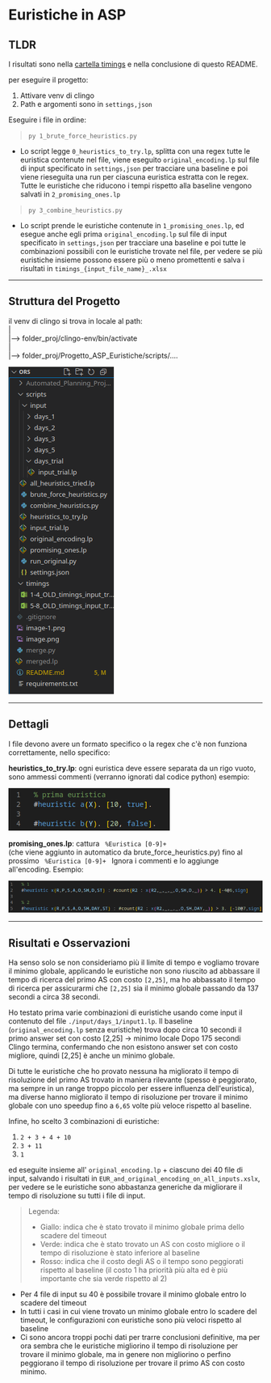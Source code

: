# Euristiche in ASP

## TLDR

I risultati sono nella [cartella timings](https://github.com/PierpaoloSpadafora/Progetto_ASP_Euristiche/tree/main/timings)
 e nella conclusione di questo README.

per eseguire il progetto:
1. Attivare venv di clingo
2. Path e argomenti sono in `settings,json`

Eseguire i file in ordine:

> `py 1_brute_force_heuristics.py`

 - Lo script legge `0_heuristics_to_try.lp`, splitta con una regex tutte le euristica contenute nel file, viene eseguito `original_encoding.lp` sul file di input specificato in `settings,json` per tracciare una baseline e poi viene rieseguita una run per ciascuna euristica estratta con le regex.
Tutte le euristiche che riducono i tempi rispetto alla baseline vengono salvati in `2_promising_ones.lp`

> `py 3_combine_heuristics.py`

 - Lo script prende le euristiche contenute in `1_promising_ones.lp`, ed esegue anche egli prima `original_encoding.lp` sul file di input specificato in `settings,json` per tracciare una baseline e poi tutte le combinazioni possibili con le euristiche trovate nel file, per vedere se più euristiche insieme possono essere più o meno promettenti e salva i risultati in `timings_{input_file_name}_.xlsx`

---

## Struttura del Progetto

il venv di clingo si trova in locale al path: <br>
| <br>
|--> folder_proj/clingo-env/bin/activate <br>
| <br>
|--> folder_proj/Progetto_ASP_Euristiche/scripts/.... <br>

![alt text](./immagini_readme/image-2.png)

---

## Dettagli

I file devono avere un formato specifico o la regex che c'è non funziona correttamente, nello specifico:

**heuristics_to_try.lp**: ogni euristica deve essere separata da un rigo vuoto, sono ammessi commenti (verranno ignorati dal codice python) esempio:

![alt text](./immagini_readme/image-1.png)

**promising_ones.lp**: cattura <code> %Euristica [0-9]+ </code> (che viene aggiunto in automatico da brute_force_heuristics.py) fino al prossimo <code> %Euristica [0-9]+ </code>
Ignora i commenti e lo aggiunge all'encoding.
Esempio:

![alt text](./immagini_readme/image.png)

---

## Risultati e Osservazioni
Ha senso solo se non consideriamo più il limite di tempo e vogliamo trovare il minimo globale, applicando le euristiche non sono riuscito ad abbassare il tempo di ricerca del primo AS con costo `[2,25]`, ma ho abbassato il tempo di ricerca per assicurarmi che `[2,25]` sia il minimo globale passando da 137 secondi a circa 38 secondi.

Ho testato prima varie combinazioni di euristiche usando come input il contenuto del file `./input/days_1/input1.lp`.
Il baseline (`original_encoding.lp` senza euristiche) trova dopo circa 10 secondi il primo answer set con costo [2,25] -> minimo locale
Dopo 175 secondi Clingo termina, confermando che non esistono answer set con costo migliore, quindi [2,25] è anche un minimo globale.

Di tutte le euristiche che ho provato nessuna ha migliorato il tempo di risoluzione del primo AS trovato in maniera rilevante (spesso è peggiorato, ma sempre in un range troppo piccolo per essere influenza dell'euristica), ma diverse hanno migliorato il tempo di risoluzione per trovare il minimo globale con uno speedup fino a `6,65` volte più veloce rispetto al baseline.

Infine, ho scelto 3 combinazioni di euristiche:

1. `2 + 3 + 4 + 10`
2. `3 + 11`
3. `1`

ed eseguite insieme all' `original_encoding.lp` + ciascuno dei 40 file di input, salvando i risultati in `EUR_and_original_encoding_on_all_inputs.xslx`, per vedere se le euristiche sono abbastanza generiche da migliorare il tempo di risoluzione su tutti i file di input.

> Legenda:
> - Giallo: indica che è stato trovato il minimo globale prima dello scadere del timeout
> - Verde: indica che è stato trovato un AS con costo migliore o il tempo di risoluzione è stato inferiore al baseline
> - Rosso: indica che il costo degli AS o il tempo sono peggiorati rispetto al baseline (il costo 1 ha priorità più alta ed è più importante che sia verde rispetto al 2)

- Per 4 file di input su 40 è possibile trovare il minimo globale entro lo scadere del timeout
- In tutti i casi in cui viene trovato un minimo globale entro lo scadere del timeout, le configurazioni con euristiche sono più veloci rispetto al baseline
- Ci sono ancora troppi pochi dati per trarre conclusioni definitive, ma per ora sembra che le euristiche migliorino il tempo di risoluzione per trovare il minimo globale, ma in genere non migliorino o perfino peggiorano il tempo di risoluzione per trovare il primo AS con costo minimo.
